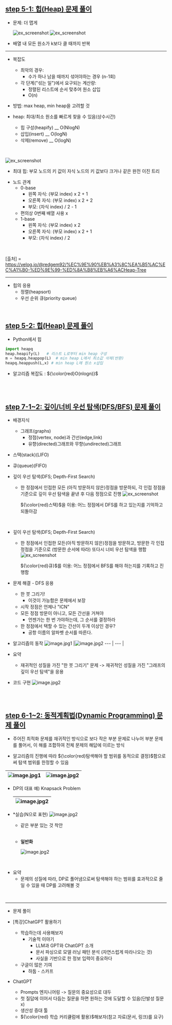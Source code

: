 ## <u>step 5-1: 힙(Heap) 문제 풀이</u>

- 문제: 더 맵게

  ![ex_screenshot](./img/1.PNG)
  ![ex_screenshot](./img/2.PNG)

- 배열 내 모든 원소가 k보다 클 때까지 반복

---

- 복잡도

  - 최악의 경우:
    - 수가 하나 남을 때까지 섞어야하는 경우 (n-1회)
  - 각 단계("섞는 일")에서 요구되는 계산량:
    - 정렬된 리스트에 순서 맞추어 원소 삽입
    - O(n)

- 방법: max heap, min heap을 고려할 것
- heap: 최대/최소 원소를 빠르게 찾을 수 있음(상수시간)

  - 힙 구성(heapify) \_\_ O(NlogN)
  - 삽입(insert) \_\_ O(logN)
  - 삭제(remove) \_\_ O(logN)

<br>

![ex_screenshot](./img/14.PNG)
<br>

- 최대 힙: 부모 노드의 키 값이 자식 노드의 키 값보다 크거나 같은
  완전 이진 트리

* 노드 관계
  - 0-base
    - 왼쪽 자식: (부모 index) x 2 + 1
    - 오른쪽 자식: (부모 index) x 2 + 2
    - 부모: (자식 index) / 2 - 1
  - 편의상 0번째 배열 사용 x
  - 1-base
    - 왼쪽 자식: (부모 index) x 2
    - 오른쪽 자식: (부모 index) x 2 + 1
    - 부모: (자식 index) / 2

<br>

[출처] = https://velog.io/@redgem92/%EC%9E%90%EB%A3%8C%EA%B5%AC%EC%A1%B0-%ED%9E%99-%ED%8A%B8%EB%A6%ACHeap-Tree

---

- 힙의 응용
  - 정렬(heapsort)
  - 우선 순위 큐(priority queue)

<br>

## <u>step 5-2: 힙(Heap) 문제 풀이</u>

- Python에서 힙

```python
import heapq
heap.heapify(L)   # 리스트 L로부터 min heap 구성
m = heapq.heappop(L)  # min heap L에서 최소값 삭제(반환)
heapq.heappush(L,x) # min heap L에 원소 x삽입

```

- 알고리즘 복잡도 : ${\color{red}O(nlogn)}$

<br>
<br>

## <u>step 7-1~2: 깊이/너비 우선 탐색(DFS/BFS) 문제 풀이</u>

- 배경지식
  - 그래프(graphs)
    - 정점(vertex, node)과 간선(edge,link)
    - 유향(directed)그래프와 무향(undirected)그래프
- 스택(stack)(LIFO)
- 큐(queue)(FIFO)

- 깊이 우선 탐색(DFS; Depth-First Search)

  - 한 정점에서 인접한 모든 (아직 방문하지 않은)정점을 방문하되, 각 인접
    정점을 기준으로 깊이 우선 탐색을 끝낸 후 다음 정점으로 진행
    ![ex_screenshot](./img/3.PNG)

    ${\color{red}스택}$을 이용: 어느 정점에서 DFS를 하고
    있는지를 기억하고 되돌아감

<br>

- 깊이 우선 탐색(DFS; Depth-First Search)

  - 한 정점에서 인접한 모든(아직 방문하지 않은)정점을 방문하고, 방문한 각
    인접 정점을 기준으로 (방문한 순서에 따라) 또다시 너비 우선 탐색을 행함
    ![ex_screenshot](./img/4.PNG)

    ${\color{red}큐}$를 이용: 어느 정점에서 BFS를 해야 하는지를 기록하고 진행함

- 문제 해결 - DFS 응용
  - 한 붓 그리기!
    - 이것이 가능함은 문제에서 보장
  - 시작 정점은 언제나 "ICN"
  - 모든 정점 방문이 아니고, 모든 간선을 거쳐야
    - 언젠가는 한 번 가야하는데, 그 순서를 결정하라
  - 한 정점에서 택할 수 있는 간선이 두개 이상인 경우?
    - 공항 이름의 알파벳 순서를 따른다.
- 알고리즘의 동작
  ![image.jpg1](./img/5.PNG) |![image.jpg2](./img/6.PNG)
  --- | --- |
  <br>

- 요약
  - 재귀적인 성질을 가진 "한 붓 그리기" 문제
    -> 재귀적인 성질을 가진
    "그래프의 깊이 우선 탐색"을 응용
- 코드 구현
  ![image.jpg2](./img/7.PNG)

<br>
<br>

## <u>step 6-1~2: 동적계획법(Dynamic Programming) 문제 풀이</u>

- 주어진 최적화 문제를 재귀적인 방식으로 보다 작은 부분 문제로 나누어
  부분 문제를 풀어서, 이 해를 조합하여 전체 문제의 해답에 이르는 방식

- 알고리즘의 진행에 따라 ${\color{red}탐색해야 할 범위를 동적으로 결정}$함으로써 탐색
  범위를 한정할 수 있음

| ![image.jpg1](./img/8.PNG) | ![image.jpg2](./img/9.PNG) |
| -------------------------- | -------------------------- |

- DP의 대표 예) Knapsack Problem

  | ![image.jpg2](./img/10.PNG) |
  | --------------------------- |

- \*실습(N으로 표현)
  ![image.jpg2](./img/11.PNG)
  <br>

  - 같은 부분 있는 것 착안

  <br>

  - **일반화**

    ![image.jpg2](./img/13.PNG)

<br>
  
- 요약
  - 문제의 성질에 따라,
    DP로 풀어냄으로써 탐색해야 하는 범위를 효과적으로 줄일 수 있을 
    때 DP를 고려해볼 것

<br>

---

- 문제 풀이

- [특강]ChatGPT 활용하기
  - 학습하는데 사용해보자
    - 기술적 이야기
      - LLM과 GPT와 ChatGPT 소개
      - 문서 파싱으로 모델 러닝 패턴 분석 (자연스럽게
        따라나오는 것)
      - 사실을 기반으로 한 정보 입력이 중요하다
  - 구글이 많은 기여
    - 하둡 - 스카프
- ChatGPT
  - Prompts 엔지니어링 -> 질문의 중요성으로 대두
  - 첫 질답에 이어서 다듬는 질문을 하면 원하는 것에 도달할 수
    있음(단발성 질문 x)
  - 생산성 증대 툴
  - ${\color{red} 학습 커리큘럼에 활용}$해보자(참고 자료(문서, 링크)를 요구)
